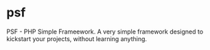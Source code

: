 # psf
PSF - PHP Simple Frameework. A very simple framework designed to kickstart your projects, without learning anything.
